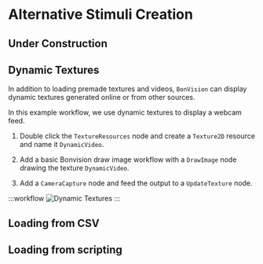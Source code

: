 # Alternative Stimuli Creation
## Under Construction
## Dynamic Textures
In addition to loading premade textures and videos, `BonVision` can display dynamic textures generated online or from other sources. 

In this example workflow, we use dynamic textures to display a webcam feed.

1) Double click the `TextureResources` node and create a `Texture2D` resource and name it `DynamicVideo`.

2) Add a basic Bonvision draw image workflow with a `DrawImage` node drawing the texture `DynamicVideo`.

3) Add a `CameraCapture` node and feed the output to a `UpdateTexture` node.

:::workflow
![Dynamic Textures](../workflows/alternative-stimuli-dynamictexture.bonsai)
:::

## Loading from CSV

## Loading from scripting
